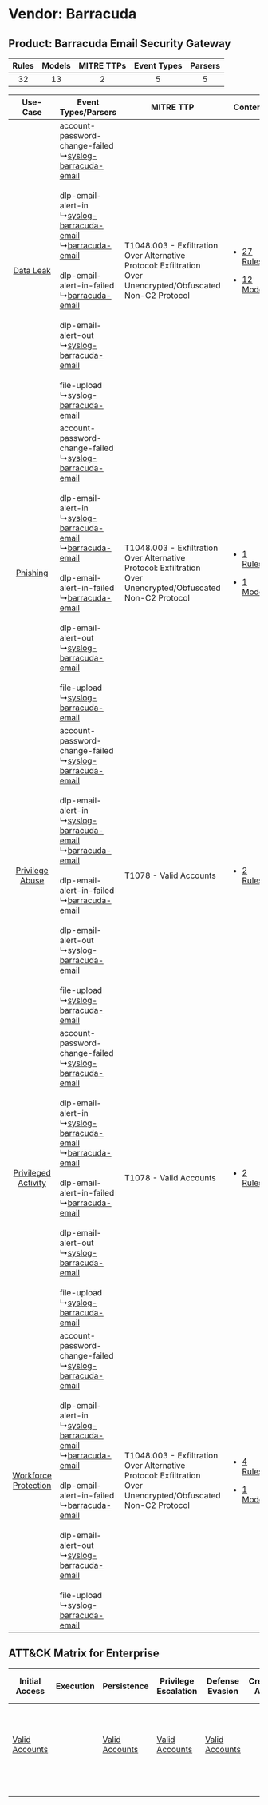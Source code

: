 Vendor: Barracuda
=================
Product: Barracuda Email Security Gateway
-----------------------------------------
| Rules | Models | MITRE TTPs | Event Types | Parsers |
|:-----:|:------:|:----------:|:-----------:|:-------:|
|  32   |   13   |     2      |      5      |    5    |

|    Use-Case    | Event Types/Parsers    | MITRE TTP    | Content    |
|:----:| ---- | ---- | ---- |
|    [Data Leak](../../../UseCases/uc_data_leak.md)    |  account-password-change-failed<br> ↳[syslog-barracuda-email](Ps/pC_syslogbarracudaemail.md)<br><br> dlp-email-alert-in<br> ↳[syslog-barracuda-email](Ps/pC_syslogbarracudaemail.md)<br> ↳[barracuda-email](Ps/pC_barracudaemail.md)<br><br> dlp-email-alert-in-failed<br> ↳[barracuda-email](Ps/pC_barracudaemail.md)<br><br> dlp-email-alert-out<br> ↳[syslog-barracuda-email](Ps/pC_syslogbarracudaemail.md)<br><br> file-upload<br> ↳[syslog-barracuda-email](Ps/pC_syslogbarracudaemail.md)<br> | T1048.003 - Exfiltration Over Alternative Protocol: Exfiltration Over Unencrypted/Obfuscated Non-C2 Protocol<br> | [<ul><li>27 Rules</li></ul><ul><li>12 Models</li></ul>](RM/r_m_barracuda_barracuda_email_security_gateway_Data_Leak.md)          |
|    [Phishing](../../../UseCases/uc_phishing.md)    |  account-password-change-failed<br> ↳[syslog-barracuda-email](Ps/pC_syslogbarracudaemail.md)<br><br> dlp-email-alert-in<br> ↳[syslog-barracuda-email](Ps/pC_syslogbarracudaemail.md)<br> ↳[barracuda-email](Ps/pC_barracudaemail.md)<br><br> dlp-email-alert-in-failed<br> ↳[barracuda-email](Ps/pC_barracudaemail.md)<br><br> dlp-email-alert-out<br> ↳[syslog-barracuda-email](Ps/pC_syslogbarracudaemail.md)<br><br> file-upload<br> ↳[syslog-barracuda-email](Ps/pC_syslogbarracudaemail.md)<br> | T1048.003 - Exfiltration Over Alternative Protocol: Exfiltration Over Unencrypted/Obfuscated Non-C2 Protocol<br> | [<ul><li>1 Rules</li></ul><ul><li>1 Models</li></ul>](RM/r_m_barracuda_barracuda_email_security_gateway_Phishing.md)    |
|      [Privilege Abuse](../../../UseCases/uc_privilege_abuse.md)      |  account-password-change-failed<br> ↳[syslog-barracuda-email](Ps/pC_syslogbarracudaemail.md)<br><br> dlp-email-alert-in<br> ↳[syslog-barracuda-email](Ps/pC_syslogbarracudaemail.md)<br> ↳[barracuda-email](Ps/pC_barracudaemail.md)<br><br> dlp-email-alert-in-failed<br> ↳[barracuda-email](Ps/pC_barracudaemail.md)<br><br> dlp-email-alert-out<br> ↳[syslog-barracuda-email](Ps/pC_syslogbarracudaemail.md)<br><br> file-upload<br> ↳[syslog-barracuda-email](Ps/pC_syslogbarracudaemail.md)<br> | T1078 - Valid Accounts<br>    | [<ul><li>2 Rules</li></ul>](RM/r_m_barracuda_barracuda_email_security_gateway_Privilege_Abuse.md)    |
|  [Privileged Activity](../../../UseCases/uc_privileged_activity.md)  |  account-password-change-failed<br> ↳[syslog-barracuda-email](Ps/pC_syslogbarracudaemail.md)<br><br> dlp-email-alert-in<br> ↳[syslog-barracuda-email](Ps/pC_syslogbarracudaemail.md)<br> ↳[barracuda-email](Ps/pC_barracudaemail.md)<br><br> dlp-email-alert-in-failed<br> ↳[barracuda-email](Ps/pC_barracudaemail.md)<br><br> dlp-email-alert-out<br> ↳[syslog-barracuda-email](Ps/pC_syslogbarracudaemail.md)<br><br> file-upload<br> ↳[syslog-barracuda-email](Ps/pC_syslogbarracudaemail.md)<br> | T1078 - Valid Accounts<br>    | [<ul><li>2 Rules</li></ul>](RM/r_m_barracuda_barracuda_email_security_gateway_Privileged_Activity.md)    |
| [Workforce Protection](../../../UseCases/uc_workforce_protection.md) |  account-password-change-failed<br> ↳[syslog-barracuda-email](Ps/pC_syslogbarracudaemail.md)<br><br> dlp-email-alert-in<br> ↳[syslog-barracuda-email](Ps/pC_syslogbarracudaemail.md)<br> ↳[barracuda-email](Ps/pC_barracudaemail.md)<br><br> dlp-email-alert-in-failed<br> ↳[barracuda-email](Ps/pC_barracudaemail.md)<br><br> dlp-email-alert-out<br> ↳[syslog-barracuda-email](Ps/pC_syslogbarracudaemail.md)<br><br> file-upload<br> ↳[syslog-barracuda-email](Ps/pC_syslogbarracudaemail.md)<br> | T1048.003 - Exfiltration Over Alternative Protocol: Exfiltration Over Unencrypted/Obfuscated Non-C2 Protocol<br> | [<ul><li>4 Rules</li></ul><ul><li>1 Models</li></ul>](RM/r_m_barracuda_barracuda_email_security_gateway_Workforce_Protection.md) |

ATT&CK Matrix for Enterprise
----------------------------
| Initial Access                                                      | Execution | Persistence                                                         | Privilege Escalation                                                | Defense Evasion                                                     | Credential Access | Discovery | Lateral Movement | Collection | Command and Control | Exfiltration                                                                                                                                                                                                                                         | Impact |
| ------------------------------------------------------------------- | --------- | ------------------------------------------------------------------- | ------------------------------------------------------------------- | ------------------------------------------------------------------- | ----------------- | --------- | ---------------- | ---------- | ------------------- | ---------------------------------------------------------------------------------------------------------------------------------------------------------------------------------------------------------------------------------------------------- | ------ |
| [Valid Accounts](https://attack.mitre.org/techniques/T1078)<br><br> |           | [Valid Accounts](https://attack.mitre.org/techniques/T1078)<br><br> | [Valid Accounts](https://attack.mitre.org/techniques/T1078)<br><br> | [Valid Accounts](https://attack.mitre.org/techniques/T1078)<br><br> |                   |           |                  |            |                     | [Exfiltration Over Alternative Protocol](https://attack.mitre.org/techniques/T1048)<br><br>[Exfiltration Over Alternative Protocol: Exfiltration Over Unencrypted/Obfuscated Non-C2 Protocol](https://attack.mitre.org/techniques/T1048/003)<br><br> |        |